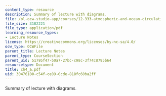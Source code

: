 ```yaml
---
content_type: resource
description: Summary of lecture with diagrams.
file: /ol-ocw-studio-app/courses/12-333-atmospheric-and-ocean-circulations-spring-2004/30476180c54fce090cde818fc60ba2ff_ch4_a.pdf
file_size: 3102221
file_type: application/pdf
learning_resource_types:
- Lecture Notes
license: https://creativecommons.org/licenses/by-nc-sa/4.0/
ocw_type: OCWFile
parent_title: Lecture Notes
parent_type: CourseSection
parent_uid: 51795f47-b0a7-27bc-c98c-3f74c8795b64
resourcetype: Document
title: ch4_a.pdf
uid: 30476180-c54f-ce09-0cde-818fc60ba2ff
---
```

Summary of lecture with diagrams.